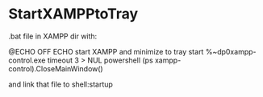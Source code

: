# StartXAMPPtoTray

.bat file in XAMPP dir with:

@ECHO OFF
ECHO start XAMPP and minimize to tray
start %~dp0xampp-control.exe
timeout 3 > NUL
powershell (ps xampp-control).CloseMainWindow()

and link that file to shell:startup
